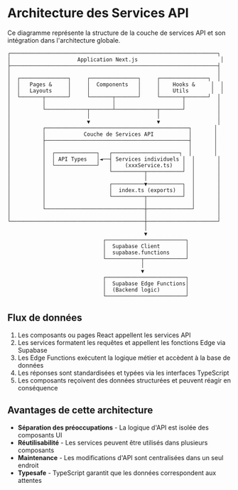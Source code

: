 # Architecture des Services API

Ce diagramme représente la structure de la couche de services API et son intégration dans l'architecture globale.

```
┌─────────────────────────────────────────────────────────────────┐
│                     Application Next.js                          │
├─────────────────────────────────────────────────────────────────┤
│                                                                 │
│  ┌───────────────┐     ┌───────────────┐     ┌───────────────┐  │
│  │   Pages &     │     │  Components   │     │    Hooks &     │  │
│  │   Layouts     │     │               │     │    Utils       │  │
│  └───────┬───────┘     └───────┬───────┘     └───────┬───────┘  │
│          │                     │                     │          │
│          └─────────────┬───────┴─────────────┬───────┘          │
│                        │                     │                  │
│                        ▼                     ▼                  │
│          ┌─────────────────────────────────────────────┐       │
│          │            Couche de Services API           │       │
│          ├─────────────────────────────────────────────┤       │
│          │                                             │       │
│          │  ┌─────────────┐   ┌─────────────────────┐  │       │
│          │  │ API Types   │◄──┤ Services individuels │  │       │
│          │  └─────────────┘   │    (xxxService.ts)   │  │       │
│          │                    └──────────┬───────────┘  │       │
│          │                               │              │       │
│          │                    ┌──────────▼───────────┐  │       │
│          │                    │  index.ts (exports)  │  │       │
│          │                    └──────────┬───────────┘  │       │
│          │                               │              │       │
│          └───────────────────────────────┼──────────────┘       │
│                                          │                      │
└──────────────────────────────────────────┼──────────────────────┘
                                           │
                                           ▼
                              ┌─────────────────────────┐
                              │  Supabase Client        │
                              │  supabase.functions     │
                              └───────────┬─────────────┘
                                          │
                                          ▼
                              ┌─────────────────────────┐
                              │  Supabase Edge Functions│
                              │  (Backend logic)        │
                              └─────────────────────────┘
```

## Flux de données

1. Les composants ou pages React appellent les services API
2. Les services formatent les requêtes et appellent les fonctions Edge via Supabase
3. Les Edge Functions exécutent la logique métier et accèdent à la base de données
4. Les réponses sont standardisées et typées via les interfaces TypeScript
5. Les composants reçoivent des données structurées et peuvent réagir en conséquence

## Avantages de cette architecture

- **Séparation des préoccupations** - La logique d'API est isolée des composants UI
- **Réutilisabilité** - Les services peuvent être utilisés dans plusieurs composants
- **Maintenance** - Les modifications d'API sont centralisées dans un seul endroit
- **Typesafe** - TypeScript garantit que les données correspondent aux attentes 